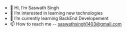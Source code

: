 - 👋 Hi, I’m Saswath Singh
- 👀 I’m interested in learning new technologies
- 🌱 I’m currently learning BackEnd Developement
- 📫 How to reach me -- saswathsingh1403@gmail.com

<!---
Saswath1403/Saswath1403 is a ✨ special ✨ repository because its `README.md` (this file) appears on your GitHub profile.
You can click the Preview link to take a look at your changes.
--->
